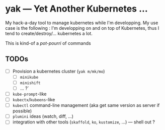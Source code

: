 # yak — Yet Another Kubernetes …

My hack-a-day tool to manage kubernetes while I'm developping. My use
case is the following : I'm developping on and on top of Kubernetes,
thus I tend to create/destroy/… kubernetes a lot.

This is kind-of a *pot-pourri* of commands

## TODOs

- [ ] Provision a kubernetes cluster (`yak m/mk/mo`)
  - [ ] `minikube`
  - [ ] `minishift`
  - [ ] … ?`
- [ ] `kube-prompt`-like
- [ ] `kubectx`/`kubeens`-like
- [ ] `kubectl` command-line management (aka get same version as
	  server if possible)
- [ ] `plumini` ideas (watch, diff, …)
- [ ] integration with other tools (`skaffold`, `ko`, `kustomize`, …) — shell out ?
